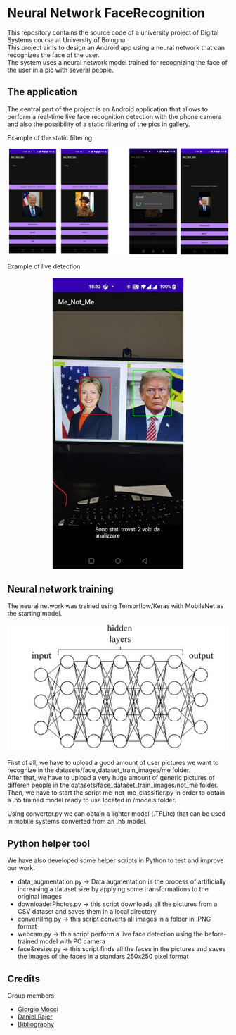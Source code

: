 # Neural Network FaceRecognition

This repository contains the source code of a university project of Digital Systems course at University of Bologna. <br>
This project aims to design an Android app using a neural network that can recognizes the face of the user. <br>
The system uses a neural network model trained for recognizing the face of the user in a pic with several people. <br>


## The application 

The central part of the project is an Android application that allows to perform a real-time live face recognition detection with the phone camera and also the possibility of a static filtering of the pics in gallery.


Example of the static filtering:
<p align="center">
   <img src="github images/Immagine 2022-10-29 155835.png">
</p>

Example of live detection:
<p align="center">
   <img src="github images/Immagine 2022-10-29 160035.png">
</p>

## Neural network training

The neural network was trained using Tensorflow/Keras with MobileNet as the starting model. 
<p align="center">
   <img src="github images/reteNeurale.png">
</p>

First of all, we have to upload a good amount of user pictures we want to recognize in the datasets/face_dataset_train_images/me folder. <br>
After that, we have to upload a very huge amount of generic pictures of differen people in the datasets/face_dataset_train_images/not_me folder. <br>
Then, we have to start the script me_not_me_classifier.py in order to obtain a .h5 trained model ready to use located in /models folder. <br>

Using converter.py we can obtain a lighter model (.TFLite) that can be used in mobile systems converted from an .h5 model.

## Python helper tool
We have also developed some helper scripts in Python to test and improve our work. <br>
- data_augmentation.py -> Data augmentation is the process of artificially increasing a dataset size by applying some transformations to the original images  <br>
- downloaderPhotos.py -> this script downloads all the pictures from a CSV dataset and saves them in a local directory  <br>
- convertiImg.py -> this script converts all images in a folder in .PNG format  <br>
- webcam.py -> this script perform a live face detection using the before-trained model with PC camera <br>
- face&resize.py -> this script finds all the faces in the pictures and saves the images of the faces in a standars 250x250 pixel format


## Credits

Group members: <br>
- [Giorgio Mocci](https://github.com/giorgio-mocci)
- [Daniel Rajer](https://github.com/telespalladaniel)
- [Bibliography](https://towardsdatascience.com/how-to-create-real-time-face-detector-ff0e1f81925f)



